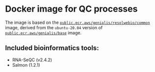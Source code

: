 # Docker image for QC processes

The image is based on the [`public.ecr.aws/genialis/resolwebio/common`](
https://gallery.ecr.aws/genialis/resolwebio/common) image, derived from the
`ubuntu-20.04` version of [`public.ecr.aws/genialis/base`](
https://gallery.ecr.aws/genialis/resolwebio/base) image.

Included bioinformatics tools:
------------------------------
* RNA-SeQC (v2.4.2)
* Salmon (1.2.1)

